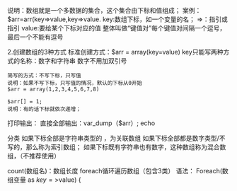 说明：数组就是一个多数据的集合，这个集合由下标和值组成；
案例：$arr=arr(key=>value,key=>value.
key:数组下标，如一个变量的名；
=>：指引或指引
value:要给某个下标对应的值
整体叫做“键值对”每个键值对间隔一个逗号，最后一个不能有逗号

2.创建数组的3种方式
标准创建方式：$arr = array(key=value)
    key只能写两种方式的名称：数字和字符串 数字不用加双引号

    简写的方式：不写下标，只写值
    说明：如果不写下标，只写值的情况，默认的下标从0开始
    $arr = array(1,2,3,4,5,6,7,8)

    $arr[] = 1;
    说明：有的话下标就依次递增； 

打印输出：
    直接全部输出：var_dump（$arr）;
    echo 

分类
如果下标全部是字符串类型的 ，为关联数组
如果下标全部都是数字类型/不写的，那么称为索引数组；
如果下标既有字符串也有数字，这种数组称为混合数组，（不推荐使用）

count(数组名)：数组长度
foreach循环遍历数组（包含3类）
语法：   Foreach(数组变量 as $key=>$value) {
